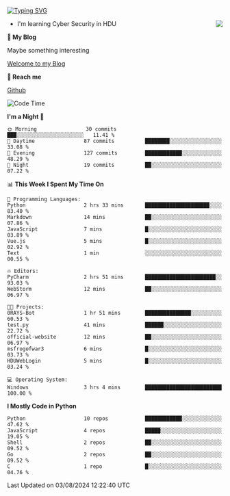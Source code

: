 [![Typing SVG](https://readme-typing-svg.herokuapp.com?font=Fira+Code&pause=1000&random=false&width=450&height=60&lines=Hello+%F0%9F%91%8B%F0%9F%8F%BB;I'm+JBNRZ)](https://git.io/typing-svg)

<a href="#">
  <img align="right" src="https://github-readme-stats.vercel.app/api?username=JBNRZ&show_icons=true&bg_color=15,f2f7fd,E0EAFC" />
</a>

- I'm learning Cyber Security in HDU

 **🌱 My Blog**

Maybe something interesting

[Welcome to my Blog](https://jbnrz.com.cn/)

 **💬 Reach me** 

[Github](https://github.com/JBNRZ)


<!--START_SECTION:waka-->
![Code Time](http://img.shields.io/badge/Code%20Time-618%20hrs%2041%20mins-blue)

**I'm a Night 🦉** 

```text
🌞 Morning                30 commits          ███░░░░░░░░░░░░░░░░░░░░░░   11.41 % 
🌆 Daytime                87 commits          ████████░░░░░░░░░░░░░░░░░   33.08 % 
🌃 Evening                127 commits         ████████████░░░░░░░░░░░░░   48.29 % 
🌙 Night                  19 commits          ██░░░░░░░░░░░░░░░░░░░░░░░   07.22 % 
```


📊 **This Week I Spent My Time On** 

```text
💬 Programming Languages: 
Python                   2 hrs 33 mins       █████████████████████░░░░   83.40 % 
Markdown                 14 mins             ██░░░░░░░░░░░░░░░░░░░░░░░   07.86 % 
JavaScript               7 mins              █░░░░░░░░░░░░░░░░░░░░░░░░   03.89 % 
Vue.js                   5 mins              █░░░░░░░░░░░░░░░░░░░░░░░░   02.92 % 
Text                     1 min               ░░░░░░░░░░░░░░░░░░░░░░░░░   00.55 % 

🔥 Editors: 
PyCharm                  2 hrs 51 mins       ███████████████████████░░   93.03 % 
WebStorm                 12 mins             ██░░░░░░░░░░░░░░░░░░░░░░░   06.97 % 

🐱‍💻 Projects: 
0RAYS-Bot                1 hr 51 mins        ███████████████░░░░░░░░░░   60.53 % 
test.py                  41 mins             ██████░░░░░░░░░░░░░░░░░░░   22.72 % 
official-website         12 mins             ██░░░░░░░░░░░░░░░░░░░░░░░   06.97 % 
msfrogofwar3             6 mins              █░░░░░░░░░░░░░░░░░░░░░░░░   03.73 % 
HDUWebLogin              5 mins              █░░░░░░░░░░░░░░░░░░░░░░░░   03.24 % 

💻 Operating System: 
Windows                  3 hrs 4 mins        █████████████████████████   100.00 % 
```

**I Mostly Code in Python** 

```text
Python                   10 repos            ████████████░░░░░░░░░░░░░   47.62 % 
JavaScript               4 repos             █████░░░░░░░░░░░░░░░░░░░░   19.05 % 
Shell                    2 repos             ██░░░░░░░░░░░░░░░░░░░░░░░   09.52 % 
Go                       2 repos             ██░░░░░░░░░░░░░░░░░░░░░░░   09.52 % 
C                        1 repo              █░░░░░░░░░░░░░░░░░░░░░░░░   04.76 % 
```




 Last Updated on 03/08/2024 12:22:40 UTC
<!--END_SECTION:waka-->
